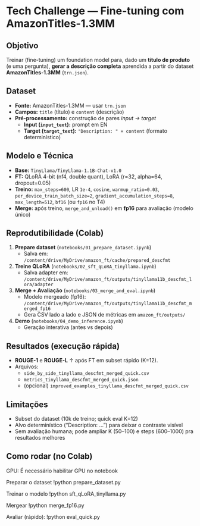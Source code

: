 # Tech Challenge — Fine-tuning com AmazonTitles-1.3MM

## Objetivo
Treinar (fine-tuning) um foundation model para, dado um **título de produto** (e uma pergunta), **gerar a descrição completa** aprendida a partir do dataset **AmazonTitles-1.3MM** (`trn.json`).

## Dataset
- **Fonte:** AmazonTitles-1.3MM — usar `trn.json`
- **Campos:** `title` (título) e `content` (descrição)
- **Pré-processamento:** construção de pares *input → target*
  - **Input (`input_text`):** prompt em EN
  - **Target (`target_text`):** `"Description: " + content` (formato determinístico)

## Modelo e Técnica
- **Base:** `TinyLlama/TinyLlama-1.1B-Chat-v1.0`
- **FT:** QLoRA 4-bit (nf4, double quant), LoRA (r=32, alpha=64, dropout=0.05)
- **Treino:** `max_steps=600`, LR `1e-4`, `cosine`, `warmup_ratio=0.03`,
  `per_device_train_batch_size=2`, `gradient_accumulation_steps=8`,
  `max_length=512`, `bf16` (ou `fp16` no T4)
- **Merge:** após treino, `merge_and_unload()` em **fp16** para avaliação (modelo único)

## Reprodutibilidade (Colab)
1. **Prepare dataset** (`notebooks/01_prepare_dataset.ipynb`)
   - Salva em: `/content/drive/MyDrive/amazon_ft/cache/prepared_descfmt`
2. **Treine QLoRA** (`notebooks/02_sft_qLoRA_tinyllama.ipynb`)
   - Salva adapter em: `/content/drive/MyDrive/amazon_ft/outputs/tinyllama11b_descfmt_lora/adapter`
3. **Merge + Avaliação** (`notebooks/03_merge_and_eval.ipynb`)
   - Modelo mergeado (fp16): `/content/drive/MyDrive/amazon_ft/outputs/tinyllama11b_descfmt_merged_fp16`
   - Gera CSV lado a lado e JSON de métricas em `amazon_ft/outputs/`
4. **Demo** (`notebooks/04_demo_inference.ipynb`)
   - Geração interativa (antes vs depois)

## Resultados (execução rápida)
- **ROUGE-1** e **ROUGE-L** ↑ após FT em subset rápido (K=12).  
- Arquivos:
  - `side_by_side_tinyllama_descfmt_merged_quick.csv`
  - `metrics_tinyllama_descfmt_merged_quick.json`
  - (opcional) `improved_examples_tinyllama_descfmt_merged_quick.csv`

## Limitações
- Subset do dataset (10k de treino; quick eval K=12)
- Alvo determinístico (“Description: …”) para deixar o contraste visível
- Sem avaliação humana; pode ampliar K (50–100) e steps (600–1000) pra resultados melhores


## Como rodar (no Colab)

GPU: É necessário habilitar GPU no notebook

Preparar o dataset
!python prepare_dataset.py

Treinar o modelo
!python sft_qLoRA_tinyllama.py

Mergear
!python merge_fp16.py

Avaliar (rápido):
!python eval_quick.py
